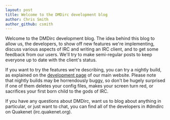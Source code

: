 ```yaml
---
layout: post
title: Welcome to the DMDirc development blog
author: Chris Smith
author_github: csmith
---
```

Welcome to the DMDirc development blog.  The idea behind this blog to allow us, the developers, to show off new features we're implementing, discuss various aspects of IRC and writing an IRC client, and to get some feedback from our users. We'll try to make semi-regular posts to keep everyone up to date with the client's status.

If you want to try the features we're describing, you can try a nightly build, as explained on the [development page](http://www.dmdirc.com/development.html) of our main website.  Please note that nightly builds may be horrendously buggy, so don't be hugely surprised if one of them deletes your config files, makes your screen turn red, or sacrifices your first born child to the gods of IRC.

If you have any questions about DMDirc, want us to blog about anything in particular, or just want to chat, you can find all of the developers in #dmdirc on Quakenet (irc.quakenet.org).